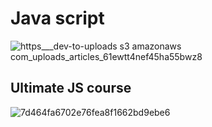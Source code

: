 # Java script 
![https___dev-to-uploads s3 amazonaws com_uploads_articles_61ewtt4nef45ha55bwz8](https://github.com/user-attachments/assets/12244cec-d0b4-49fa-bb12-b1630cb65a1e)

## Ultimate JS course
![7d464fa6702e76fea8f1662bd9ebe6](https://github.com/user-attachments/assets/eda02563-a125-464d-bccf-e3d72b47ed3e)

